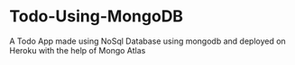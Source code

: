 # Todo-Using-MongoDB
A Todo App made using NoSql Database using mongodb and deployed on Heroku with the help of Mongo Atlas
